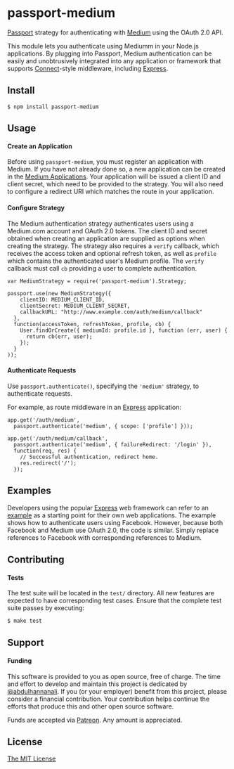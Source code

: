 # passport-medium

[Passport](http://passportjs.org/) strategy for authenticating with [Medium](http://www.medium.com/)
using the OAuth 2.0 API.

This module lets you authenticate using Mediumm in your Node.js applications.
By plugging into Passport, Medium authentication can be easily and
unobtrusively integrated into any application or framework that supports
[Connect](http://www.senchalabs.org/connect/)-style middleware, including
[Express](http://expressjs.com/).

## Install

    $ npm install passport-medium

## Usage

#### Create an Application

Before using `passport-medium`, you must register an application with
Medium.  If you have not already done so, a new application can be created in the
[Medium Applications](https://medium.com/me/applications).
Your application will be issued a client ID and client secret, which need to be
provided to the strategy.  You will also need to configure a redirect URI which
matches the route in your application.

#### Configure Strategy

The Medium authentication strategy authenticates users using a Medium.com account
and OAuth 2.0 tokens.  The client ID and secret obtained when creating an
application are supplied as options when creating the strategy.  The strategy
also requires a `verify` callback, which receives the access token and optional
refresh token, as well as `profile` which contains the authenticated user's
Medium profile.  The `verify` callback must call `cb` providing a user to
complete authentication.

    var MediumStrategy = require('passport-medium').Strategy;

    passport.use(new MediumStrategy({
        clientID: MEDIUM_CLIENT_ID,
        clientSecret: MEDIUM_CLIENT_SECRET,
        callbackURL: "http://www.example.com/auth/medium/callback"
      },
      function(accessToken, refreshToken, profile, cb) {
        User.findOrCreate({ mediumId: profile.id }, function (err, user) {
          return cb(err, user);
        });
      }
    ));

#### Authenticate Requests

Use `passport.authenticate()`, specifying the `'medium'` strategy, to
authenticate requests.

For example, as route middleware in an [Express](http://expressjs.com/)
application:

    app.get('/auth/medium',
      passport.authenticate('medium', { scope: ['profile'] }));

    app.get('/auth/medium/callback', 
      passport.authenticate('medium', { failureRedirect: '/login' }),
      function(req, res) {
        // Successful authentication, redirect home.
        res.redirect('/');
      });

## Examples

Developers using the popular [Express](http://expressjs.com/) web framework can
refer to an [example](https://github.com/passport/express-4.x-facebook-example)
as a starting point for their own web applications.  The example shows how to
authenticate users using Facebook.  However, because both Facebook and Medium
use OAuth 2.0, the code is similar.  Simply replace references to Facebook with
corresponding references to Medium.

## Contributing

#### Tests

The test suite will be located in the `test/` directory.  All new features are
expected to have corresponding test cases.  Ensure that the complete test suite
passes by executing:

```bash
$ make test
```

## Support

#### Funding

This software is provided to you as open source, free of charge.  The time and
effort to develop and maintain this project is dedicated by [@abdulhannanali](https://github.com/abdulhannanali).
If you (or your employer) benefit from this project, please consider a financial
contribution.  Your contribution helps continue the efforts that produce this
and other open source software.

Funds are accepted via [Patreon](https://patreon.com/hannanali). Any amount is appreciated.

## License

[The MIT License](http://opensource.org/licenses/MIT)
